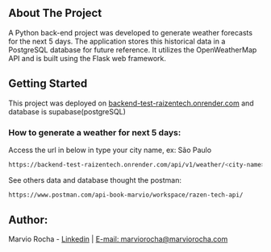 
 



<!-- ABOUT THE PROJECT -->
## About The Project



A Python back-end project was developed to generate weather forecasts for the next 5 days. The application stores this historical data in a PostgreSQL database for future reference. It utilizes the OpenWeatherMap API and is built using the Flask web framework.


## Getting Started

This project was deployed on [backend-test-raizentech.onrender.com](https://backend-test-raizentech.onrender.com/api/v1/weather/exemplo) and database is supabase(postgreSQL)   

### How to generate a weather for next 5 days:

Access the url in below in type your city name, ex: São Paulo

```sh
https://backend-test-raizentech.onrender.com/api/v1/weather/<city-name>
```

See others data and database thought the postman:

```sh
https://www.postman.com/api-book-marvio/workspace/razen-tech-api/
```



## Author:

Marvio Rocha - 
[Linkedin](https://linkedin.com/in/marviorocha) | [E-mail: marviorocha@marviorocha.com](mailto:marviorocha@marviorocha.com) 

